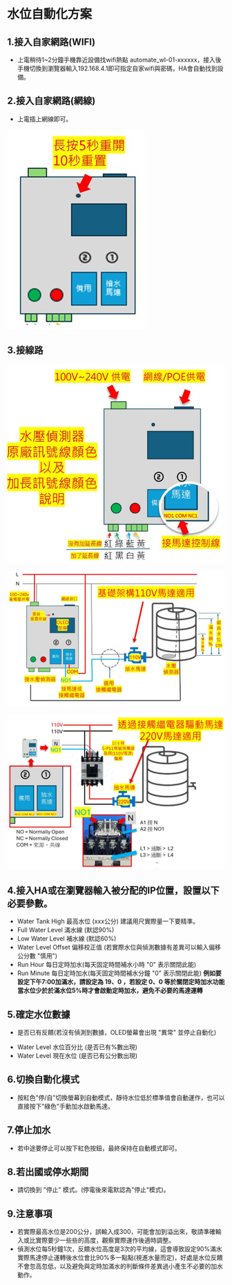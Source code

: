 # 水位自動化方案
## 1.接入自家網路(WIFI)
* 上電稍待1~2分鐘手機靠近設備找wifi熱點 automate_wl-01-xxxxxx，接入後手機切換到瀏覽器輸入192.168.4.1即可指定自家wifi與密碼，HA會自動找到設備。
## 2.接入自家網路(網線)
* 上電插上網線即可。

![081733](/WL_01/image/20250519_50.JPG)
## 3.接線路
![081733](/WL_01/image/p2.JPG)

![081733](/WL_01/image/p3.JPG)

![081733](/WL_01/image/p4.JPG)

## 4.接入HA或在瀏覽器輸入被分配的IP位置，設置以下必要參數。
- Water Tank High 最高水位 (xxx公分) 建議用尺實際量一下要精準。
- Full Water Level 滿水線 (默認90%)
- Low Water Level 補水線 (默認60%)
- Water Level Offset 偏移校正值 (若實際水位與偵測數據有差異可以輸入偏移公分數 "慎用")
- Run Hour 每日定時加水(每天固定時間補水小時 "0" 表示關閉此能) 
- Run Minute 每日定時加水(每天固定時間補水分鐘 "0" 表示關閉此能)
  **例如要設定下午7:00加滿水，請設定為 19、0 ，若設定 0、0 等於關閉定時加水功能**
  **當水位少於於滿水位5%時才會啟動定時加水，避免不必要的馬達運轉**
## 5.確定水位數據
* 是否已有反饋(若沒有偵測到數據，OLED螢幕會出現 "異常" 並停止自動化)
- Water Level 水位百分比 (是否已有%數出現)
- Water Level 現在水位 (是否已有公分數出現)
## 6.切換自動化模式
* 按紅色"停/自"切換螢幕到自動模式，靜待水位低於標準值會自動運作，也可以直接按下"綠色"手動加水啟動馬達。
## 7.停止加水
* 若中途要停止可以按下紅色按鈕，最終保持在自動模式即可。
## 8.若出國或停水期間
* 請切換到 "停止" 模式。(停電後來電默認為"停止"模式)。
## 9.注意事項
* 若實際最高水位是200公分，誤輸入成300，可能會加到溢出來，敬請準確輸入或比實際要少一些些的高度，觀察實際運作後適時調整。
* 偵測水位每5秒鐘1次，反饋水位高度是3次的平均線，這會導致設定90%滿水實際馬達停止運轉後水位會比90%多一點點(視進水量而定)，好處是水位反饋不會忽高忽低，以及避免與定時加滿水的判斷條件差異過小產生不必要的加水動作。



